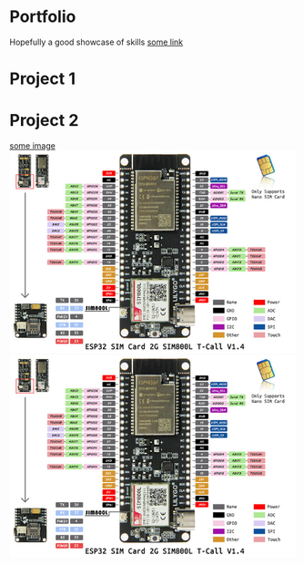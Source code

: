 # Portfolio
Hopefully a good showcase of skills
[some link](https://henriquejpo.github.io/Portfolio)
# Project 1

# Project 2
[some image](images/5a94328c8f38105ec5e93d2f32353f3b1ed3f39e_2_690x487.jpeg)
![some image](images/5a94328c8f38105ec5e93d2f32353f3b1ed3f39e_2_690x487.jpeg)
![](https://github.com/henriquejpo/Portfolio/blob/main/images/5a94328c8f38105ec5e93d2f32353f3b1ed3f39e_2_690x487.jpeg?raw=true)
